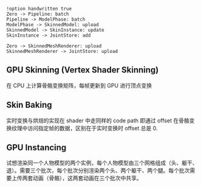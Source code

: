 ```plantuml
!option handwritten true
Zero -> Pipeline: batch
Pipeline -> ModelPhase: batch
ModelPhase -> SkinnedModel: upload
SkinnedModel -> SkinInstance: update
SkinInstance -> JointStore: add

Zero -> SkinnedMeshRenderer: upload
SkinnedMeshRenderer -> JointStore: upload
```

## GPU Skinning (Vertex Shader Skinning)
在 CPU 上计算骨骼变换矩阵，每帧更新到 GPU 进行顶点变换

## Skin Baking
实时变换与烘焙的实现在 shader 中走同样的 code path 即通过 offset 在骨骼变换纹理中访问指定帧的数据，区别在于实时变换时 offset 总是 0.

## GPU Instancing
试想渲染同一个人物模型的两个实例，每个人物模型由三个网格组成（头、躯干、退）。需要三个批次，每个批次分别渲染两个头、两个躯干、两个腿。每个批次需要上传两套动画（骨骼），这两套动画在三个批次中共享。
